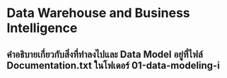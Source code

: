 # Data Warehouse and Business Intelligence
## คำอธิบายเกี่ยวกับสิ่งที่ทำลงไปและ Data Model อยู่ที่ไฟล์ Documentation.txt ในโฟเดอร์ 01-data-modeling-i